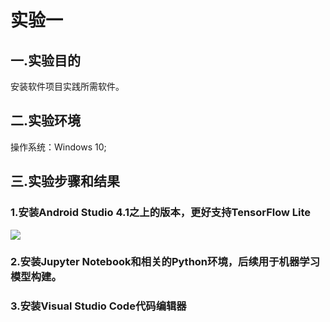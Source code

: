 # 实验一
## 一.实验目的
安装软件项目实践所需软件。
## 二.实验环境
操作系统：Windows 10;
## 三.实验步骤和结果
### 1.安装Android Studio 4.1之上的版本，更好支持TensorFlow Lite
![](https://github.com/Z-ZW-WXQ/course/blob/raw/master/%E5%AE%9E%E9%AA%8C%E4%B8%80%201.1.png) 
### 2.安装Jupyter Notebook和相关的Python环境，后续用于机器学习模型构建。

### 3.安装Visual Studio Code代码编辑器
